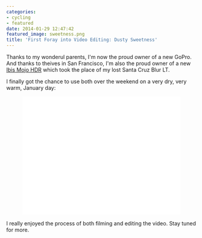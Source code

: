 ```yaml
---
categories:
- cycling
- featured
date: 2014-01-29 12:47:42
featured_image: sweetness.png
title: 'First Foray into Video Editing: Dusty Sweetness'
---
```


<!-- {{site.image_url}}/{{page.id | replace: '/','-' | remove_first: '-'}}/image.jpg -->

Thanks to my wonderul parents, I'm now the proud owner of a new GoPro. And thanks
to theives in San Francisco, I'm also the proud owner of a new [Ibis Mojo HDR](http://www.ibiscycles.com/bikes/mojo_hdr650b/)
which took the place of my lost Santa Cruz Blur LT.

I finally got the chance to use both over the weekend on a very dry, very warm,
January day:

<iframe width="420" height="315" src="//www.youtube.com/embed/HvHVwyDsl7w" frameborder="0" allowfullscreen style="margin: 0 auto; display: block"></iframe>

I really enjoyed the process of both filming and editing the video. Stay tuned
for more.